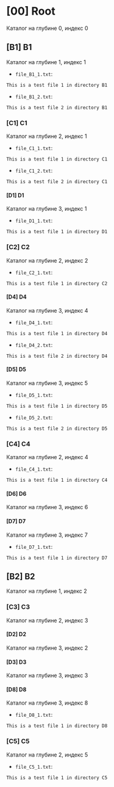 # [00] Root
Каталог на глубине 0, индекс 0

## [B1] B1
Каталог на глубине 1, индекс 1

- `file_B1_1.txt`:
```
This is a test file 1 in directory B1
```

- `file_B1_2.txt`:
```
This is a test file 2 in directory B1
```

### [C1] C1
Каталог на глубине 2, индекс 1

- `file_C1_1.txt`:
```
This is a test file 1 in directory C1
```

- `file_C1_2.txt`:
```
This is a test file 2 in directory C1
```

#### [D1] D1
Каталог на глубине 3, индекс 1

- `file_D1_1.txt`:
```
This is a test file 1 in directory D1
```

### [C2] C2
Каталог на глубине 2, индекс 2

- `file_C2_1.txt`:
```
This is a test file 1 in directory C2
```

#### [D4] D4
Каталог на глубине 3, индекс 4

- `file_D4_1.txt`:
```
This is a test file 1 in directory D4
```

- `file_D4_2.txt`:
```
This is a test file 2 in directory D4
```

#### [D5] D5
Каталог на глубине 3, индекс 5

- `file_D5_1.txt`:
```
This is a test file 1 in directory D5
```

- `file_D5_2.txt`:
```
This is a test file 2 in directory D5
```

### [C4] C4
Каталог на глубине 2, индекс 4

- `file_C4_1.txt`:
```
This is a test file 1 in directory C4
```

#### [D6] D6
Каталог на глубине 3, индекс 6

#### [D7] D7
Каталог на глубине 3, индекс 7

- `file_D7_1.txt`:
```
This is a test file 1 in directory D7
```

## [B2] B2
Каталог на глубине 1, индекс 2

### [C3] C3
Каталог на глубине 2, индекс 3

#### [D2] D2
Каталог на глубине 3, индекс 2

#### [D3] D3
Каталог на глубине 3, индекс 3

#### [D8] D8
Каталог на глубине 3, индекс 8

- `file_D8_1.txt`:
```
This is a test file 1 in directory D8
```

### [C5] C5
Каталог на глубине 2, индекс 5

- `file_C5_1.txt`:
```
This is a test file 1 in directory C5
```

